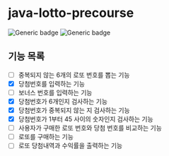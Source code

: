 # java-lotto-precourse

![Generic badge](https://img.shields.io/badge/precourse-week3-green.svg)
![Generic badge](https://img.shields.io/badge/JDK-21-blue.svg)

## 기능 목록

- [ ] 중복되지 않는 6개의 로또 번호를 뽑는 기능
- [x] 당첨번호를 입력하는 기능
- [ ] 보너스 번호를 입력하는 기능
- [x] 당첨번호가 6개인지 검사하는 기능
- [x] 당첨번호가 중복되지 않는 지 검사하는 기능
- [x] 당첨번호가 1부터 45 사이의 숫자인지 검사하는 기능
- [ ] 사용자가 구매한 로또 번호와 당첨 번호를 비교하는 기능
- [ ] 로또를 구매하는 기능
- [ ] 로또 당첨내역과 수익률을 출력하는 기능